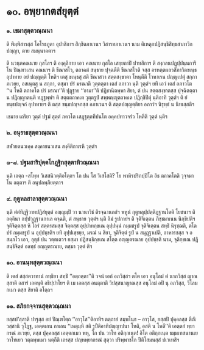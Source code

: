 <h1>๑๐. อพฺยากตสํยุตฺตํ</h1>
<h3>๑. เขมาสุตฺตวณฺณนา</h3>
<p>    ติ พิมฺพิสารสฺส โอโรธภูตา อุปาสิกาฯ  สิกฺขิตภาเวนฯ  วิสารทภาเวนฯ  นาม ติเหตุกปฎิสนฺธิสิทฺธสาภาวิกปญฺญา, ตาย สมนฺนาคตาฯ</p>


<p>ติ นวนฺตคณนาย กุสโลฯ ติ องฺคุลิกาย เอว คณนาย กุสโล เสยฺยถาปิ ปาทสิกาฯ ติ สงฺกลนปฎุปฺปนฺนการิโน ปิณฺฑวเสน คณนาฯ ติ ขีณาสโว, ตถาคตํ สนฺธาย ปุจฺฉตีติ ขีณาสโวติ จสฺส อรหตฺตผลวสิภาวิตขเนฺธ อุปาทาย อยํ ปญฺญตฺติ โหติฯ เตสุ ขเนฺธสุ สติ ขีณาสวา สตฺตสงฺขาตา โหนฺตีติ โวหาเรน ปญฺญเปตุํ สกฺกา ภเวยฺย, อสเนฺตสุ น สกฺกา, ตสฺมา ปรํ มรณาติ วุตฺตตฺตา เตสํ อภาวา นฺติ วุตฺตํฯ ยทิ เอวํ เตสํ อภาวโต ‘‘น โหติ ตถาคโต ปรํ มรณา’’ติ ปุฎฺฐาย ‘‘อามา’’ติ ปฎิชานิตพฺพา สิยา, ตํ ปน สตฺตสงฺขาตสฺส ปุจฺฉิตตฺตา น ปฎิญฺญาตนฺติ ทฎฺฐพฺพํฯ ติ สตฺตตถาคเต วุตฺตรูปํ สพฺพญฺญุตถาคเต ปฎิกฺขิปิตุํ นฺติอาทิ วุตฺตํฯ ติ ยํ ขนฺธปญฺจกํ อุปาทายฯ ติ ตสฺส ขนฺธปญฺจกสฺส อภาเวนฯ ติ สตฺตปญฺญตฺติยา อภาวํฯ นิรุทฺธํ น นิทเสฺสติฯ</p>


<p>เขมาย เถริยา วุตฺตํ ปฐมํ สุตฺตํ ภควโต เสฎฺฐตฺถทีปนโต อคฺคปทาวจรํว โหตีติ วุตฺตํ นฺติฯ</p>

</p>


<h3>๒. อนุราธสุตฺตวณฺณนา</h3>
<p>  สฬายตนวเคฺค สงฺคายนวเสน สงฺคีติกาเรหิ วุตฺตํฯ</p>


<h3>๓-๘. ปฐมสาริปุตฺตโกฎฺฐิกสุตฺตาทิวณฺณนา</h3>
<p> นฺติ   เอตฺถ -สโทฺท วิเสสนิวตฺติอโตฺถฯ โก ปน โส วิเสโสติ? โย พาหิรปริกปฺปิโต อิธ ตถาคโตติ วุจฺจมาโน อตฺตาฯ ติ อนุปลพฺภิยตฺตาฯ</p>

</p>


<h3>๙. กุตูหลสาลาสุตฺตวณฺณนา</h3>
<p> นฺติ ตํตํทิฎฺฐิวาทปฎิสํยุตฺตํ อญฺญมฺปิ วา นานาวิธํ ติรจฺฉานกถํฯ พหูนํ กุตูหลุปฺปตฺติฎฺฐานโตติ โยชนาฯ ติ อคฺคินา กปฺปวุฎฺฐานกาเล คจฺฉติ, ตํ สนฺธาย วุตฺตํฯ นฺติ อิมํ รูปกายํฯ ติ จุติจิเตฺตน ภิชฺชมาเนน นิกฺขิปติฯ จุติจิตฺตสฺส หิ โอรํ สตฺตรสมสฺส จิตฺตสฺส อุปฺปาทกฺขเณ อุปฺปนฺนํ กมฺมชรูปํ จุติจิเตฺตน สทฺธิํ นิรุชฺฌติ, ตโต ปรํ กมฺมชรูปํ น อุปฺปชฺชติฯ ยทิ อุปฺปเชฺชยฺย, มรณํ น สิยา, จุติจิตฺตํ รูปํ น สมุฎฺฐาเปติ, อาหารชสฺส จ อสมฺภโว เอว, อุตุชํ ปน วตฺตเตวฯ ยสฺมา ปฎิสนฺธิกฺขเณ สโตฺต อญฺญตรณาย อุปปชฺชติ นาม, จุติกฺขเณ ปฎิสนฺธิจิตฺตํ อลทฺธํ อญฺญตรณาย, ตสฺมา วุตฺตํ ติฯ</p>

</p>


<h3>๑๐. อานนฺทสุตฺตวณฺณนา</h3>
<p> ติ เตสํ สสฺสตวาทานํ ลทฺธิยา สทฺธิํ  ‘‘อตฺถตฺตา’’ติ วจนํ เอกํ อภวิสฺสฯ ตโต เอว อนุโลมํ ตํ นาภวิสฺส ญาณสฺสาติ อสารํ เอตนฺติ อธิปฺปาโยฯ ติ เม เอตสฺส อนตฺตาติ วิปสฺสนาญาณสฺส อนุโลมํ อปิ นุ อภวิสฺส, วิโลมกเมว ตสฺส สิยาติ อโตฺถฯ</p>

</p>


<h3>๑๑. สภิยกจฺจานสุตฺตวณฺณนา</h3>
<p> ยสฺสป’สฺสาติ   ปาฐสฺส อยํ ปิณฺฑโตฺถ ‘‘อาวุโส’’ติอาทิฯ ตตฺถายํ สมฺพโนฺธ – อาวุโส, ยสฺสปิ ปุคฺคลสฺส ตีณิ วสฺสานิ วุโฎฺฐ, เอตฺตเกน กาเลน ‘‘เหตุมฺหิ สติ รูปีติอาทิปญฺญาปนา โหติ, อสติ น โหตี’’ติ เอตฺตกํ พฺยากรณํ ภเวยฺย, ตสฺส ปุคฺคลสฺส เอตฺตกเมว พหุ, โก ปน วาโท อติกฺกเนฺต! อิโต อติกฺกเนฺต ธมฺมเทสนานเย วาโทเยว วตฺตพฺพเมว นตฺถีติ เถรสฺส ปญฺหพฺยากรณํ สุตฺวา ปริพฺพาชโก ปีติโสมนสฺสํ ปเวเทสิฯ</p>

</p>

</p>

</p>

</p>





